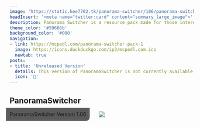 ```yaml
---
image: 'https://static.kee7702.tk/panorama-switcher/106/panorama-switcher_1.png'
headInsert: '<meta name="twitter:card" content="summary_large_image">'
description: Panorama Switcher is a resource pack made for those interested in revisiting the older panoramas of Minecraft, I've gathered most of the panoramas ever used in Minecraft, and now it's time to share those panoramas with you!
theme_color: '#59686b'
background_color: '#000'
navigation:
- link: https://mcpedl.com/panorama-switcher-pack-1
  image: https://icons.duckduckgo.com/ip3/mcpedl.com.ico
  newtab: true
posts:
- title: 'Unreleased Version'
  details: This version of PanoramaSwitcher is not currently available. You can see what's being done with PanoramaSwitcher, but won't be able to download it until it's released.
  icon: ''
---
```

## PanoramaSwitcher
<div style="text-align:center"><p style="position:absolute;margin:-10px;border-radius:0 0 10px 0;padding: 10px;background:#333c;line-height:16px">PanoramaSwitcher Version 1.06</p><img src="https://static.kee7702.tk/panorama-switcher/106/panorama-switcher_1.png"></div>
